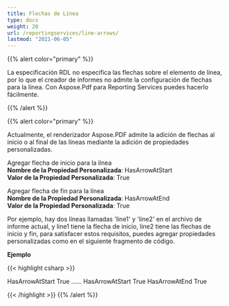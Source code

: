 ```yaml
---
title: Flechas de Línea
type: docs
weight: 20
url: /reportingservices/line-arrows/
lastmod: "2021-06-05"
---
```


{{% alert color="primary" %}}

La especificación RDL no especifica las flechas sobre el elemento de línea, por lo que el creador de informes no admite la configuración de flechas para la línea. Con Aspose.Pdf para Reporting Services puedes hacerlo fácilmente.

{{% /alert %}}

{{% alert color="primary" %}}

Actualmente, el renderizador Aspose.PDF admite la adición de flechas al inicio o al final de las líneas mediante la adición de propiedades personalizadas.

Agregar flecha de inicio para la línea  
**Nombre de la Propiedad Personalizada**: HasArrowAtStart  
**Valor de la Propiedad Personalizada**: True  

Agregar flecha de fin para la línea  
**Nombre de la Propiedad Personalizada**: HasArrowAtEnd  
**Valor de la Propiedad Personalizada**: True  

Por ejemplo, hay dos líneas llamadas 'line1' y 'line2' en el archivo de informe actual, y line1 tiene la flecha de inicio, line2 tiene las flechas de inicio y fin, para satisfacer estos requisitos, puedes agregar propiedades personalizadas como en el siguiente fragmento de código.

**Ejemplo**

{{< highlight csharp >}}

 <Line Name="line1">

<Style>
  ......
</Style>
<CustomProperties>
  <CustomProperty>
    <Name>HasArrowAtStart</Name>
    <Value>True</Value>
  </CustomProperty>
</CustomProperties>
</Line>
......
<Line Name="line2">
<Style>
  ......
</Style>
<CustomProperties>
  <CustomProperty>
    <Name>HasArrowAtStart</Name>
    <Value>True</Value>
  </CustomProperty>
  <CustomProperty>
    <Name>HasArrowAtEnd</Name>
    <Value>True</Value>
  </CustomProperty>
</CustomProperties>
</Line>

{{< /highlight >}}
{{% /alert %}}
```